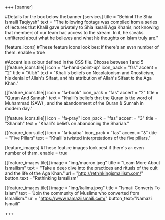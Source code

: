 +++
[banner]

#Details for the box below the banner
[services]
title = "Behind The Shia Ismaili Taqiyyah"
text = "The following footage was compiled from a series of lectures that Khalil gave privately to Shia Ismaili Aga Khanis, not knowing that members of our team had access to the stream. In it, he speaks unfiltered about what he believes and what his thoughts on Islam truly are."

[feature_icons]
#These feature icons look best if there's an even number of them.
enable = true

#Accent is a colour defined in the CSS file. Choose between 1 and 5
[[feature_icons.tile]]
icon = "fa-hand-point-up"
icon_pack = "fas"
accent = "2"
title = "Allah"
text = "Khalil's beliefs on Neoplatonism and Gnosticism, his denial of Allah's Sifaat, and his attribution of Allah's Sifaat to the Aga Khan."

[[feature_icons.tile]]
icon = "fa-book"
icon_pack = "fas"
accent = "2"
title = "Quran And Sunnah"
text = "Khalil's beliefs that the Quran is the word of Muhammad (SAW) , and the abandonment of the Quran & Sunnah in modern day."

[[feature_icons.tile]]
icon = "fa-pray"
icon_pack = "fas"
accent = "3"
title = "Shariah"
text = "Khalil's beliefs on abandoning the Shariah."

[[feature_icons.tile]]
icon = "fa-kaaba"
icon_pack = "fas"
accent = "3"
title = "Five Pillars"
text = "Khalil's twisted interpretations of the five pillars."

[feature_images]
#These feature images look best if there's an even number of them.
enable = true

[[feature_images.tile]]
image = "img/macron.jpeg"
title = "Learn More About Ismailism"
text = "Take a deep dive into the practices and rituals of the cult and the life of the Aga Khan."
url = "http://rethinkingismailism.com/"
button_text = "Rethinking Ismailism"

[[feature_images.tile]]
image = "img/kalima.jpeg"
title = "Ismaili Converts To Islam"
text = "Join the community of Muslims who converted from Ismailism."
url = "https://www.namaziismaili.com/"
button_text="Namazi Ismaili"

+++
